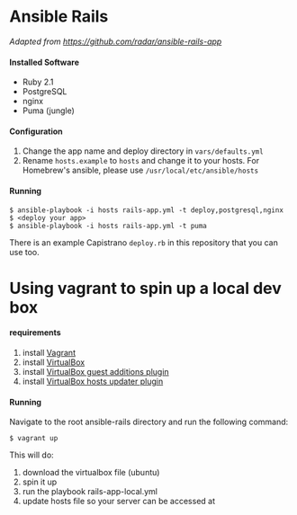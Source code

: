 # Ansible Rails 

*Adapted from https://github.com/radar/ansible-rails-app*

#### Installed Software

- Ruby 2.1
- PostgreSQL
- nginx
- Puma (jungle)

#### Configuration

1. Change the app name and deploy directory in `vars/defaults.yml`
2. Rename `hosts.example` to `hosts` and change it to your hosts. For Homebrew's
   ansible, please use `/usr/local/etc/ansible/hosts`

#### Running

    $ ansible-playbook -i hosts rails-app.yml -t deploy,postgresql,nginx
    $ <deploy your app>
    $ ansible-playbook -i hosts rails-app.yml -t puma

There is an example Capistrano `deploy.rb` in this repository that you can use too.

# Using vagrant to spin up a local dev box
#### requirements
1. install [Vagrant][vagrant]
2. install [VirtualBox][vbox]
3. install [VirtualBox guest additions plugin][vbguest]
4. install [VirtualBox hosts updater plugin][hosts]

#### Running
Navigate to the root ansible-rails directory and run the following command:

	$ vagrant up
This will do:
1. download the virtualbox file (ubuntu)
2. spin it up
3. run the playbook rails-app-local.yml
4. update hosts file so your server can be accessed at 

[vbox]:    https://www.virtualbox.org/wiki/Downloads
[vagrant]: http://downloads.vagrantup.com/
[vbguest]: https://github.com/dotless-de/vagrant-vbguest
[hosts]:   https://github.com/cogitatio/vagrant-hostsupdater